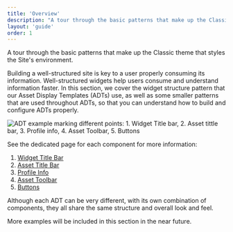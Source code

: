 ```yaml
---
title: 'Overview'
description: "A tour through the basic patterns that make up the Classic theme that styles the Site's environment."
layout: 'guide'
order: 1
---
```


<div class="page-description">A tour through the basic patterns that make up the Classic theme that styles the Site's environment.</div>

Building a well-structured site is key to a user properly consuming its information. Well-structured widgets help users consume and understand information faster. In this section, we cover the widget structure pattern that our Asset Display Templates (ADTs) use, as well as some smaller patterns that are used throughout ADTs, so that you can understand how to build and configure ADTs properly.

![ADT example marking different points: 1. Widget Title bar, 2. Asset tittle bar, 3. Profile info, 4. Asset Toolbar, 5. Buttons](/lexicon/images/sites/SitesExample.jpg)

See the dedicated page for each component for more information:

1. [Widget Title Bar](../widgetTitleBar.html)
2. [Asset Title Bar](../assetTitleBar.html)
3. [Profile Info](../profileInfo.html)
4. [Asset Toolbar](../assetToolbar.html)
5. [Buttons](../buttons.html)

Although each ADT can be very different, with its own combination of components, they all share the same structure and overall look and feel.

More examples will be included in this section in the near future.

